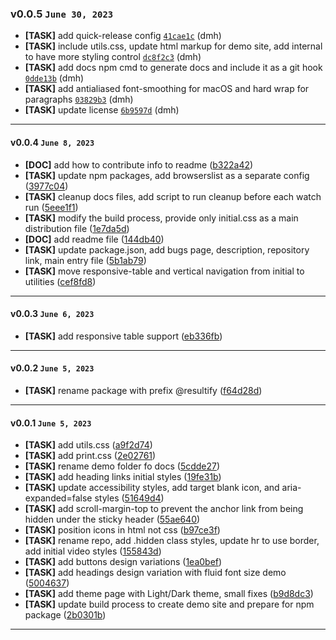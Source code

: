 ### v0.0.5 `June 30, 2023`
* **[TASK]** add quick-release config [`41cae1c`](https://github.com/Resultify/initial.css/commit/41cae1c) (dmh)
* **[TASK]** include utils.css, update html markup for demo site, add internal <span> to have more styling control [`dc8f2c3`](https://github.com/Resultify/initial.css/commit/dc8f2c3) (dmh)
* **[TASK]** add docs npm cmd to generate docs and include it as a git hook [`0dde13b`](https://github.com/Resultify/initial.css/commit/0dde13b) (dmh)
* **[TASK]** add antialiased font-smoothing for macOS and hard wrap for paragraphs [`03829b3`](https://github.com/Resultify/initial.css/commit/03829b3) (dmh)
* **[TASK]** update license [`6b9597d`](https://github.com/Resultify/initial.css/commit/6b9597d) (dmh)

***


#### v0.0.4 `June 8, 2023`

- **[DOC]** add how to contribute info to readme ([b322a42](https://github.com/Resultify/initial.css/commit/b322a42))
- **[TASK]** update npm packages, add browserslist as a separate config ([3977c04](https://github.com/Resultify/initial.css/commit/3977c04))
- **[TASK]** cleanup docs files, add script to run cleanup before each watch run ([5eee1f1](https://github.com/Resultify/initial.css/commit/5eee1f1))
- **[TASK]** modify the build process, provide only initial.css as a main distribution file ([1e7da5d](https://github.com/Resultify/initial.css/commit/1e7da5d))
- **[DOC]** add readme file ([144db40](https://github.com/Resultify/initial.css/commit/144db40))
- **[TASK]** update package.json, add bugs page, description, repository link, main entry file ([5b1ab79](https://github.com/Resultify/initial.css/commit/5b1ab79))
- **[TASK]** move responsive-table and vertical navigation from initial to utilities ([cef8fd8](https://github.com/Resultify/initial.css/commit/cef8fd8))

***

#### v0.0.3 `June 6, 2023`

- **[TASK]** add responsive table support ([eb336fb](https://github.com/Resultify/initial.css/commit/eb336fb))

***

#### v0.0.2 `June 5, 2023`

- **[TASK]** rename package with prefix @resultify ([f64d28d](https://github.com/Resultify/initial.css/commit/f64d28d))

***

#### v0.0.1 `June 5, 2023`

- **[TASK]** add utils.css ([a9f2d74](https://github.com/Resultify/initial.css/commit/a9f2d74))
- **[TASK]** add print.css ([2e02761](https://github.com/Resultify/initial.css/commit/2e02761))
- **[TASK]** rename demo folder fo docs ([5cdde27](https://github.com/Resultify/initial.css/commit/5cdde27))
- **[TASK]** add heading links initial styles ([19fe31b](https://github.com/Resultify/initial.css/commit/19fe31b))
- **[TASK]** update accessibility styles, add target blank icon, and aria-expanded=false styles ([51649d4](https://github.com/Resultify/initial.css/commit/51649d4))
- **[TASK]** add scroll-margin-top to prevent the anchor link from being hidden under the sticky header ([55ae640](https://github.com/Resultify/initial.css/commit/55ae640))
- **[TASK]** position icons in html not css ([b97ce3f](https://github.com/Resultify/initial.css/commit/b97ce3f))
- **[TASK]** rename repo, add .hidden class styles, update hr to use border, add initial video styles ([155843d](https://github.com/Resultify/initial.css/commit/155843d))
- **[TASK]** add buttons design variations ([1ea0bef](https://github.com/Resultify/initial.css/commit/1ea0bef))
- **[TASK]** add headings design variation with fluid font size demo ([5004637](https://github.com/Resultify/initial.css/commit/5004637))
- **[TASK]** add theme page with Light/Dark theme, small fixes ([b9d8dc3](https://github.com/Resultify/initial.css/commit/b9d8dc3))
- **[TASK]** update build process to create demo site and prepare for npm package ([2b0301b](https://github.com/Resultify/initial.css/commit/2b0301b))

***
